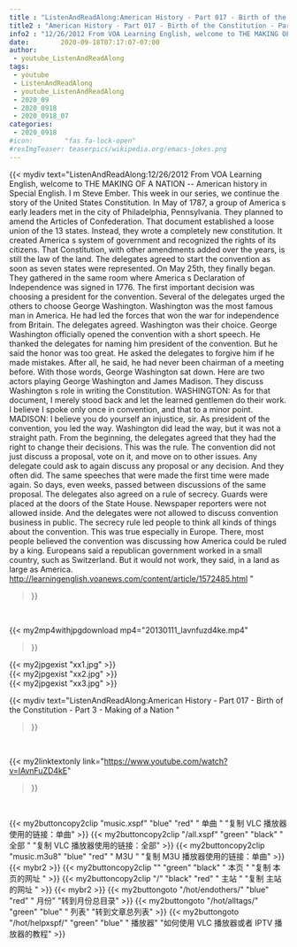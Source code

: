 ```yaml
---
title : "ListenAndReadAlong:American History - Part 017 - Birth of the Constitution - Part 3 - Making of a Nation "
title2 : "American History - Part 017 - Birth of the Constitution - Part 3 - Making of a Nation "
info2 : "12/26/2012 From VOA Learning English, welcome to THE MAKING OF A NATION -- American history in Special English. I m Steve Ember. This week in our series, we continue the story of the United States Constitution.  In May of 1787, a group of America s early leaders met in the city of Philadelphia, Pennsylvania. They planned to amend the Articles of Confederation. That document established a loose union of the 13 states. Instead, they wrote a completely new constitution. It created America s system of government and recognized the rights of its citizens.  That Constitution, with other amendments added over the years, is still the law of the land.  The delegates agreed to start the convention as soon as seven states were represented. On May 25th, they finally began. They gathered in the same room where America s Declaration of Independence was signed in 1776.  The first important decision was choosing a president for the convention. Several of the delegates urged the others to choose George Washington. Washington was the most famous man in America. He had led the forces that won the war for independence from Britain. The delegates agreed. Washington was their choice.  George Washington officially opened the convention with a short speech. He thanked the delegates for naming him president of the convention. But he said the honor was too great. He asked the delegates to forgive him if he made mistakes. After all, he said, he had never been chairman of a meeting before.  With those words, George Washington sat down. Here are two actors playing George Washington and James Madison. They discuss Washington s role in writing the Constitution.   WASHINGTON:  As for that document, I merely stood back and let the learned gentlemen do their work. I believe I spoke only once in convention, and that to a minor point.     MADISON:  I believe you do yourself an injustice, sir. As president of the convention, you led the way.   Washington did lead the way, but it was not a straight path. From the beginning, the delegates agreed that they had the right to change their decisions. This was the rule. The convention did not just discuss a proposal, vote on it, and move on to other issues. Any delegate could ask to again discuss any proposal or any decision. And they often did. The same speeches that were made the first time were made again. So days, even weeks, passed between discussions of the same proposal.  The delegates also agreed on a rule of secrecy. Guards were placed at the doors of the State House. Newspaper reporters were not allowed inside. And the delegates were not allowed to discuss convention business in public.  The secrecy rule led people to think all kinds of things about the convention. This was true especially in Europe. There, most people believed the convention was discussing how America could be ruled by a king. Europeans said a republican government worked in a small country, such as Switzerland. But it would not work, they said, in a land as large as America. http://learningenglish.voanews.com/content/article/1572485.html "
date:        2020-09-18T07:17:07-07:00
author:
 - youtube_ListenAndReadAlong
tags:
 - youtube
 - ListenAndReadAlong
 - youtube_ListenAndReadAlong
 - 2020_09
 - 2020_0918
 - 2020_0918_07
categories:
 - 2020_0918
#icon:        "fas fa-lock-open"
#resImgTeaser: teaserpics/wikipedia.org/emacs-jokes.png
---
```


{{< mydiv text="ListenAndReadAlong:12/26/2012 From VOA Learning English, welcome to THE MAKING OF A NATION -- American history in Special English. I m Steve Ember. This week in our series, we continue the story of the United States Constitution.  In May of 1787, a group of America s early leaders met in the city of Philadelphia, Pennsylvania. They planned to amend the Articles of Confederation. That document established a loose union of the 13 states. Instead, they wrote a completely new constitution. It created America s system of government and recognized the rights of its citizens.  That Constitution, with other amendments added over the years, is still the law of the land.  The delegates agreed to start the convention as soon as seven states were represented. On May 25th, they finally began. They gathered in the same room where America s Declaration of Independence was signed in 1776.  The first important decision was choosing a president for the convention. Several of the delegates urged the others to choose George Washington. Washington was the most famous man in America. He had led the forces that won the war for independence from Britain. The delegates agreed. Washington was their choice.  George Washington officially opened the convention with a short speech. He thanked the delegates for naming him president of the convention. But he said the honor was too great. He asked the delegates to forgive him if he made mistakes. After all, he said, he had never been chairman of a meeting before.  With those words, George Washington sat down. Here are two actors playing George Washington and James Madison. They discuss Washington s role in writing the Constitution.   WASHINGTON:  As for that document, I merely stood back and let the learned gentlemen do their work. I believe I spoke only once in convention, and that to a minor point.     MADISON:  I believe you do yourself an injustice, sir. As president of the convention, you led the way.   Washington did lead the way, but it was not a straight path. From the beginning, the delegates agreed that they had the right to change their decisions. This was the rule. The convention did not just discuss a proposal, vote on it, and move on to other issues. Any delegate could ask to again discuss any proposal or any decision. And they often did. The same speeches that were made the first time were made again. So days, even weeks, passed between discussions of the same proposal.  The delegates also agreed on a rule of secrecy. Guards were placed at the doors of the State House. Newspaper reporters were not allowed inside. And the delegates were not allowed to discuss convention business in public.  The secrecy rule led people to think all kinds of things about the convention. This was true especially in Europe. There, most people believed the convention was discussing how America could be ruled by a king. Europeans said a republican government worked in a small country, such as Switzerland. But it would not work, they said, in a land as large as America. http://learningenglish.voanews.com/content/article/1572485.html "
>}}
<br>


{{< my2mp4withjpgdownload mp4="20130111_lavnfuzd4ke.mp4"
>}}

{{< my2jpgexist "xx1.jpg" >}}<br>
{{< my2jpgexist "xx2.jpg" >}}<br>
{{< my2jpgexist "xx3.jpg" >}}<br>



{{< mydiv text="ListenAndReadAlong:American History - Part 017 - Birth of the Constitution - Part 3 - Making of a Nation "
>}}
<br>

{{< my2linktextonly link="https://www.youtube.com/watch?v=lAvnFuZD4kE"
>}}


<br>

{{< my2buttoncopy2clip "music.xspf"        "blue"   "red"    " 单曲 "  "复制 VLC 播放器使用的链接：单曲" >}} {{< my2buttoncopy2clip "/all.xspf"         "green"  "black"  " 全部 "  "复制 VLC 播放器使用的链接：全部" >}} {{< my2buttoncopy2clip "music.m3u8"        "blue"   "red"    " M3U  "    "复制 M3U 播放器使用的链接：单曲" >}} {{< mybr2 >}} {{< my2buttoncopy2clip ""                  "green"  "black"  " 本页 "    "复制 本页的网址 " >}} {{< my2buttoncopy2clip "/"                 "black"  "red"    " 主站 "    "复制 主站的网址 " >}} {{< mybr2 >}} {{< my2buttongoto      "/hot/endothers/"   "blue"   "red"    " 月份"   "转到月份总目录" >}} {{< my2buttongoto      "/hot/alltags/"     "green"  "blue"   " 列表"   "转到文章总列表" >}} {{< my2buttongoto      "/hot/helpxspf/"    "green"  "blue"   " 播放器" "如何使用 VLC 播放器或者 IPTV 播放器的教程" >}} 
